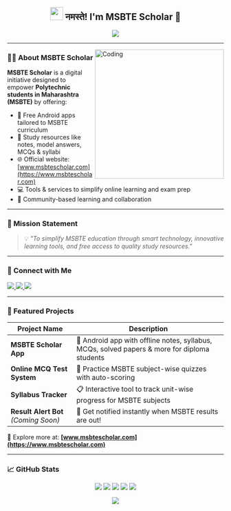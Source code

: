 <h2 align="center">
  <img src="https://emojis.slackmojis.com/emojis/images/1531849430/4246/blob-sunglasses.gif?1531849430" width="30"/>
  नमस्ते! I'm MSBTE Scholar 🚀
</h2>

<p align="center">
  <a href="https://git.io/typing-svg">
    <img src="https://readme-typing-svg.demolab.com?font=Roboto,sans-serif&size=36&pause=1000&color=40c463&center=true&vCenter=true&width=1200&lines=📱+Empowering+MSBTE+Polytechnic+Students!;🧠+Smart+Learning+Tools+%7C+MSBTE+Notes+%7C+Android+Apps;🌐+Visit+www.msbtescholar.com+for+More!"/>
  </a>
</p>

---

<img align="right" alt="Coding" width="300" src="https://github.com/AndroidWithRossyn/AndroidWithRossyn/assets/118904953/f01daec3-1d1c-4f83-89e5-7454d9a573ad">

### 🧑‍🎓 About MSBTE Scholar

**MSBTE Scholar** is a digital initiative designed to empower **Polytechnic students in Maharashtra (MSBTE)** by offering:

- 📱 Free Android apps tailored to MSBTE curriculum  
- 📘 Study resources like notes, model answers, MCQs & syllabi  
- 🌐 Official website: [www.msbtescholar.com](https://www.msbtescholar.com)  
- 💻 Tools & services to simplify online learning and exam prep  
- 🤝 Community-based learning and collaboration

---

### 🎯 Mission Statement

> 💡 *"To simplify MSBTE education through smart technology, innovative learning tools, and free access to quality study resources."*

---

### 🔗 Connect with Me

<div align="start">

<a href="mailto:msbtescholar.official@gmail.com">
  <img src="https://img.shields.io/badge/Gmail-EA4335.svg?logo=Gmail&logoColor=white">
</a>

<a href="https://www.linkedin.com/in/#/">
  <img src="https://img.shields.io/badge/LinkedIn-%230077B5.svg?logo=linkedin&logoColor=white">
</a>

<a href="https://www.msbtescholar.com" target="_blank">
  <img src="https://img.shields.io/badge/Visit%20Website-www.msbtescholar.com-1A1A1A.svg?logo=Google-Chrome&logoColor=white">
</a>

</div>

---

### 📱 Featured Projects

| Project Name | Description |
|--------------|-------------|
| **MSBTE Scholar App** | 📲 Android app with offline notes, syllabus, MCQs, solved papers & more for diploma students |
| **Online MCQ Test System** | 🧠 Practice MSBTE subject-wise quizzes with auto-scoring |
| **Syllabus Tracker** | 📋 Interactive tool to track unit-wise progress for MSBTE subjects |
| **Result Alert Bot** *(Coming Soon)* | 📢 Get notified instantly when MSBTE results are out! |

📍 Explore more at: **[www.msbtescholar.com](https://www.msbtescholar.com)**

---

### 📈 GitHub Stats

<div align="center">

<img src="http://github-profile-summary-cards.vercel.app/api/cards/profile-details?username=msbtescholar&theme=github_dark"/>
<img src="http://github-profile-summary-cards.vercel.app/api/cards/stats?username=msbtescholar&theme=github_dark"/>
<img src="http://github-profile-summary-cards.vercel.app/api/cards/productive-time?username=msbtescholar&theme=github_dark&utcOffset=8"/>
<img src="http://github-profile-summary-cards.vercel.app/api/cards/repos-per-language?username=msbtescholar&theme=github_dark"/>
<img src="http://github-profile-summary-cards.vercel.app/api/cards/most-commit-language?username=msbtescholar&theme=github_dark"/>

<p align="center">
  <img src="https://github-profile-trophy.vercel.app/?username=AndroidWithRossyn&theme=onedark&column=-1&title=Repositories,Stars,Commits,Followers,PullRequest,MultipleLang&margin-w=10" />
</p>

</div>

